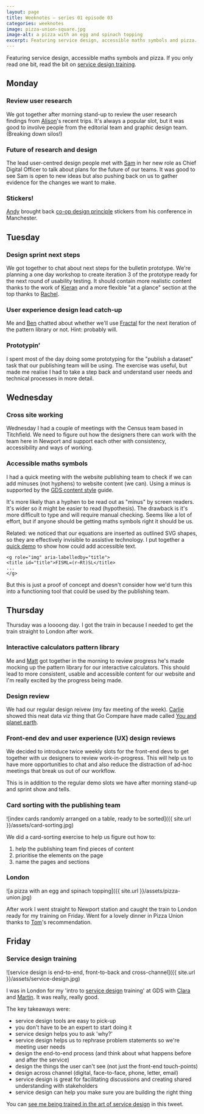 ```yaml
---
layout: page
title: Weeknotes – series 01 episode 03
categories: weeknotes
image: pizza-union-square.jpg
image-alt: a pizza with an egg and spinach topping
excerpt: Featuring service design, accessible maths symbols and pizza.
---
```


<p class="lede">Featuring service design, accessible maths symbols and pizza. If you only read one bit, read the bit on <a href="#service-design-training">service design training</a>.</p>

## Monday

### Review user research

We got together after morning stand-up to review the user research findings from [Alison](https://twitter.com/AldaviesAlison)'s recent trips. It's always a popular slot, but it was good to involve people from the editorial team and graphic design team. (Breaking down silos!)

### Future of research and design

The lead user-centred design people met with [Sam](https://twitter.com/SamHallWales) in her new role as Chief Digital Officer to talk about plans for the future of our teams. It was good to see Sam is open to new ideas but also pushing back on us to gather evidence for the changes we want to make.

### Stickers!

[Andy](https://twitter.com/mr_dudders) brought back [co-op design principle](http://coop-design-manual.herokuapp.com/principles.html) stickers from his conference in Manchester.

## Tuesday

### Design sprint next steps

We got together to chat about next steps for the bulletin prototype. We're planning a one day workshop to create iteration 3 of the prototype ready for the next round of usability testing. It should contain more realistic content thanks to the work of [Kieran](https://twitter.com/kieran_forde) and a more flexible "at a glance" section at the top thanks to [Rachel](https://twitter.com/RachelPricetag).

### User experience design lead catch-up

Me and [Ben](https://twitter.com/wiredimage) chatted about whether we'll use [Fractal](https://fractal.build/) for the next iteration of the pattern library or not. Hint: probably will.

### Prototypin’

I spent most of the day doing some prototyping for the "publish a dataset" task that our publishing team will be using. The exercise was useful, but made me realise I had to take a step back and understand user needs and technical processes in more detail.

## Wednesday

### Cross site working

Wednesday I had a couple of meetings with the Census team based in Titchfield. We need to figure out how the designers there can work with the team here in Newport and support each other with consistency, accessibility and ways of working.

### Accessible maths symbols

I had a quick meeting with the website publishing team to check if we can add minuses (not hyphens) to website content (we can). Using a minus is supported by the [GDS content style](https://www.gov.uk/guidance/style-guide/a-to-z-of-gov-uk-style#maths-content) guide.

It's more likely than a hyphen to be read out as "minus" by screen readers. It's wider so it might be easier to read (hypothesis). The drawback is it's more difficult to type and will require manual checking. Seems like a lot of effort, but if anyone should be getting maths symbols right it should be us.

Related: we noticed that our equations are inserted as outlined SVG shapes, so they are effectively invisible to assistive technology. I put together a [quick demo](https://codepen.io/benjystanton/pen/KRrWNN) to show how could add accessible text.

```
<g role="img" aria-labelledby="title">
<title id="title">FISML=(r−Rt)SL</title>
...
</g>
```
But this is just a proof of concept and doesn't consider how we'd turn this into a functioning tool that could be used by the publishing team.

## Thursday

Thursday was a loooong day. I got the train in because I needed to get the train straight to London after work.

### Interactive calculators pattern library

Me and [Matt](https://twitter.com/mathew_weeks) got together in the morning to review progress he's made mocking up the pattern library for our interactive calculators. This should lead to more consistent, usable and accessible content for our website and I'm really excited by the progress being made.

### Design review

We had our regular design reivew (my fav meeting of the week). [Carlie](https://twitter.com/Carlie_Edge) showed this neat data viz thing that Go Compare have made called [You and planet earth](http://www.gocompare.com/life-insurance/you-and-planet-earth/).

### Front-end dev and user experience (UX) design reviews

We decided to introduce twice weekly slots for the front-end devs to get together with ux designers to review work-in-progress. This will help us to have more opportunities to chat and also reduce the distraction of ad-hoc meetings that break us out of our workflow.

This is in addition to the regular demo slots we have after morning stand-up and sprint show and tells.

### Card sorting with the publishing team

![index cards randomly arranged on a table, ready to be sorted]({{ site.url }}/assets/card-sorting.jpg)

We did a card-sorting exercise to help us figure out how to:

1. help the publishing team find pieces of content
2. prioritise the elements on the page
3. name the pages and sections

### London

![a pizza with an egg and spinach topping]({{ site.url }}/assets/pizza-union.jpg)

After work I went straight to Newport station and caught the train to London ready for my training on Friday. Went for a lovely dinner in Pizza Union thanks to [Tom](https://twitter.com/tomten2two)'s recommendation.

## Friday

### Service design training

![service design is end-to-end, front-to-back and cross-channel]({{ site.url }}/assets/service-design.jpg)

I was in London for my 'intro to [service design](https://gds.blog.gov.uk/2016/04/18/what-we-mean-by-service-design/) training' at GDS with [Clara](https://twitter.com/claragt) and [Martin](https://twitter.com/Martin_Jordan). It was really, really good.

The key takeaways were:

- service design tools are easy to pick-up
- you don't have to be an expert to start doing it
- service design helps you to ask 'why?'
- service design helps us to rephrase problem statements so we're meeting user needs
- design the end-to-end process (and think about what happens before and after the service)
- design the things the user can't see (not just the front-end touch-points)
- design across channel (digital, face-to-face, phone, letter, email)
- service design is great for facilitating discussions  and creating shared understanding with stakeholders
- service design can help you make sure you are building the right thing

You can [see me being trained in the art of service design](https://twitter.com/Martin_Jordan/status/997427134258909184) in this tweet.
